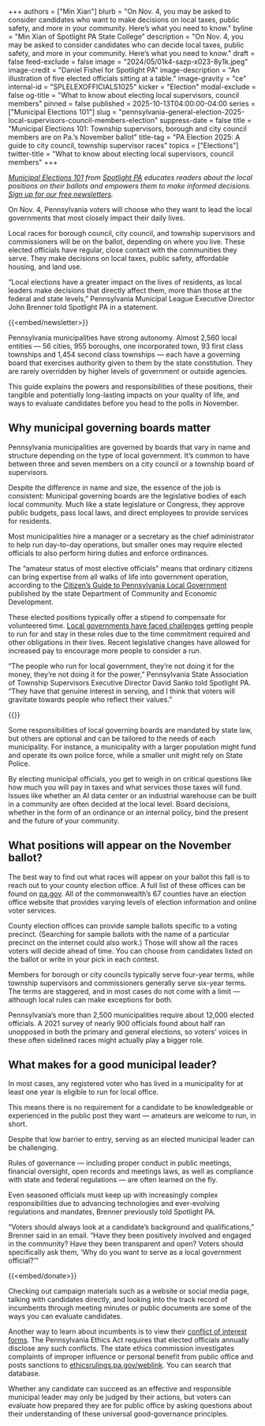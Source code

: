 +++
authors = ["Min Xian"]
blurb = "On Nov. 4, you may be asked to consider candidates who want to make decisions on local taxes, public safety, and more in your community. Here’s what you need to know."
byline = "Min Xian of Spotlight PA State College"
description = "On Nov. 4, you may be asked to consider candidates who can decide local taxes, public safety, and more in your community. Here’s what you need to know."
draft = false
feed-exclude = false
image = "2024/05/01k4-sazp-x023-8y1k.jpeg"
image-credit = "Daniel Fishel for Spotlight PA"
image-description = "An illustration of five elected officials sitting at a table."
image-gravity = "ce"
internal-id = "SPLELEXOFFICIALS1025"
kicker = "Election"
modal-exclude = false
og-title = "What to know about electing local supervisors, council members"
pinned = false
published = 2025-10-13T04:00:00-04:00
series = ["Municipal Elections 101"]
slug = "pennsylvania-general-election-2025-local-supervisors-council-members-election"
suppress-date = false
title = "Municipal Elections 101: Township supervisors, borough and city council members are on Pa.’s November ballot"
title-tag = "PA Election 2025: A guide to city council, township supervisor races"
topics = ["Elections"]
twitter-title = "What to know about electing local supervisors, council members"
+++

<a href="https://www.spotlightpa.org/series/municipal-elections-101/"><em>Municipal Elections 101</em></a><em> from </em><a href="https://www.spotlightpa.org/"><em>Spotlight PA</em></a><em> educates readers about the local positions on their ballots and empowers them to make informed decisions. </em><a href="https://www.spotlightpa.org/newsletters"><em>Sign up for our free newsletters</em></a><em>.</em>

On Nov. 4, Pennsylvania voters will choose who they want to lead the local governments that most closely impact their daily lives.

Local races for borough council, city council, and township supervisors and commissioners will be on the ballot, depending on where you live. These elected officials have regular, close contact with the communities they serve. They make decisions on local taxes, public safety, affordable housing, and land use.

“Local elections have a greater impact on the lives of residents, as local leaders make decisions that directly affect them, more than those at the federal and state levels,” Pennsylvania Municipal League Executive Director John Brenner told Spotlight PA in a statement.

{{<embed/newsletter>}}

Pennsylvania municipalities have strong autonomy. Almost 2,560 local entities — 56 cities, 955 boroughs, one incorporated town, 93 first class townships and 1,454 second class townships — each have a governing board that exercises authority given to them by the state constitution. They are rarely overridden by higher levels of government or outside agencies.

This guide explains the powers and responsibilities of these positions, their tangible and potentially long-lasting impacts on your quality of life, and ways to evaluate candidates before you head to the polls in November.

## Why municipal governing boards matter

Pennsylvania municipalities are governed by boards that vary in name and structure depending on the type of local government. It’s common to have between three and seven members on a city council or a township board of supervisors.

Despite the difference in name and size, the essence of the job is consistent: Municipal governing boards are the legislative bodies of each local community. Much like a state legislature or Congress, they approve public budgets, pass local laws, and direct employees to provide services for residents.

Most municipalities hire a manager or a secretary as the chief administrator to help run day-to-day operations, but smaller ones may require elected officials to also perform hiring duties and enforce ordinances.

The “amateur status of most elective officials” means that ordinary citizens can bring expertise from all walks of life into government operation, according to the <a href="https://dced.pa.gov/download/citizens-guide-to-pennsylvania-local-government-pdf/">Citizen’s Guide to Pennsylvania Local Government</a> published by the state Department of Community and Economic Development.

These elected positions typically offer a stipend to compensate for volunteered time. <a href="https://www.spotlightpa.org/statecollege/2024/08/pennsylvania-local-government-elected-officials-municipalities/">Local governments have faced challenges</a> getting people to run for and stay in these roles due to the time commitment required and other obligations in their lives. Recent legislative changes have allowed for increased pay to encourage more people to consider a run.

“The people who run for local government, they’re not doing it for the money, they’re not doing it for the power,” Pennsylvania State Association of Township Supervisors Executive Director David Sanko told Spotlight PA. “They have that genuine interest in serving, and I think that voters will gravitate towards people who reflect their values.”

{{<dewey-assistant>}}

Some responsibilities of local governing boards are mandated by state law, but others are optional and can be tailored to the needs of each municipality. For instance, a municipality with a larger population might fund and operate its own police force, while a smaller unit might rely on State Police.

By electing municipal officials, you get to weigh in on critical questions like how much you will pay in taxes and what services those taxes will fund. Issues like whether an AI data center or an industrial warehouse can be built in a community are often decided at the local level. Board decisions, whether in the form of an ordinance or an internal policy, bind the present and the future of your community.

## What positions will appear on the November ballot?

The best way to find out what races will appear on your ballot this fall is to reach out to your county election office. A full list of these offices can be found on <a href="https://www.pa.gov/agencies/vote/contact-us/contact-your-election-officials">pa.gov</a>. All of the commonwealth’s 67 counties have an election office website that provides varying levels of election information and online voter services.

County election offices can provide sample ballots specific to a voting precinct. (Searching for sample ballots with the name of a particular precinct on the internet could also work.) Those will show all the races voters will decide ahead of time. You can choose from candidates listed on the ballot or write in your pick in each contest.

Members for borough or city councils typically serve four-year terms, while township supervisors and commissioners generally serve six-year terms. The terms are staggered, and in most cases do not come with a limit — although local rules can make exceptions for both.

Pennsylvania’s more than 2,500 municipalities require about 12,000 elected officials. A 2021 survey of nearly 900 officials found about half ran unopposed in both the primary and general elections, so voters’ voices in these often sidelined races might actually play a bigger role.

## What makes for a good municipal leader?

In most cases, any registered voter who has lived in a municipality for at least one year is eligible to run for local office.

This means there is no requirement for a candidate to be knowledgeable or experienced in the public post they want — amateurs are welcome to run, in short.

Despite that low barrier to entry, serving as an elected municipal leader can be challenging.

Rules of governance — including proper conduct in public meetings, financial oversight, open records and meetings laws, as well as compliance with state and federal regulations — are often learned on the fly.

Even seasoned officials must keep up with increasingly complex responsibilities due to advancing technologies and ever-evolving regulations and mandates, Brenner previously told Spotlight PA.

“Voters should always look at a candidate’s background and qualifications,” Brenner said in an email. “Have they been positively involved and engaged in the community? Have they been transparent and open? Voters should specifically ask them, ‘Why do you want to serve as a local government official?’”

{{<embed/donate>}}

Checking out campaign materials such as a website or social media page, talking with candidates directly, and looking into the track record of incumbents through meeting minutes or public documents are some of the ways you can evaluate candidates.

Another way to learn about incumbents is to view their <a href="https://www.ethicsrulings.pa.gov/WebLink/CustomSearch.aspx?SearchName=SearchforStatementofFinancialInterestsForms&amp;dbid=0&amp;repo=Ethics&amp;cr=1">conflict of interest forms</a>. The Pennsylvania Ethics Act requires that elected officials annually disclose any such conflicts. The state ethics commission investigates complaints of improper influence or personal benefit from public office and posts sanctions to <a href="https://www.ethicsrulings.pa.gov/WebLink/Welcome.aspx?cr=1">ethicsrulings.pa.gov/weblink</a>. You can search that database.

Whether any candidate can succeed as an effective and responsible municipal leader may only be judged by their actions, but voters can evaluate how prepared they are for public office by asking questions about their understanding of these universal good-governance principles.

